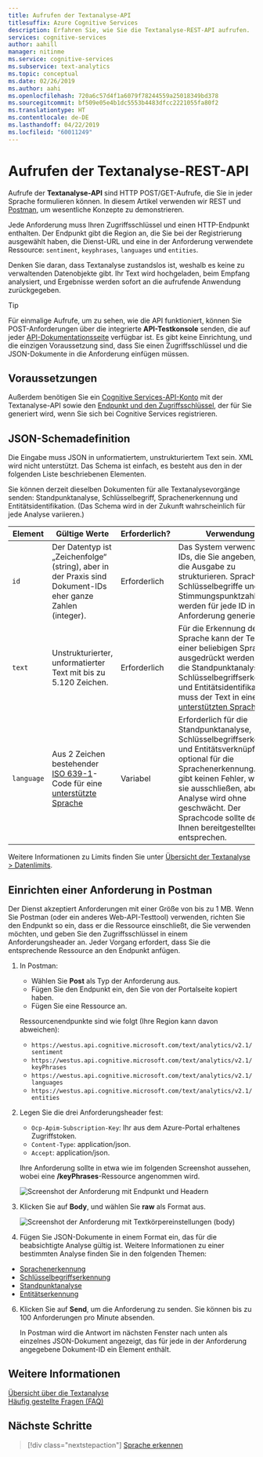 ```yaml
---
title: Aufrufen der Textanalyse-API
titlesuffix: Azure Cognitive Services
description: Erfahren Sie, wie Sie die Textanalyse-REST-API aufrufen.
services: cognitive-services
author: aahill
manager: nitinme
ms.service: cognitive-services
ms.subservice: text-analytics
ms.topic: conceptual
ms.date: 02/26/2019
ms.author: aahi
ms.openlocfilehash: 720a6c57d4f1a6079f78244559a25018349bd378
ms.sourcegitcommit: bf509e05e4b1dc5553b4483dfcc2221055fa80f2
ms.translationtype: HT
ms.contentlocale: de-DE
ms.lasthandoff: 04/22/2019
ms.locfileid: "60011249"
---
```

# <a name="how-to-call-the-text-analytics-rest-api"></a>Aufrufen der Textanalyse-REST-API

Aufrufe der **Textanalyse-API** sind HTTP POST/GET-Aufrufe, die Sie in jeder Sprache formulieren können. In diesem Artikel verwenden wir REST und [Postman](https://chrome.google.com/webstore/detail/postman/fhbjgbiflinjbdggehcddcbncdddomop), um wesentliche Konzepte zu demonstrieren.

Jede Anforderung muss Ihren Zugriffsschlüssel und einen HTTP-Endpunkt enthalten. Der Endpunkt gibt die Region an, die Sie bei der Registrierung ausgewählt haben, die Dienst-URL und eine in der Anforderung verwendete Ressource: `sentiment`, `keyphrases`, `languages` und `entities`. 

Denken Sie daran, dass Textanalyse zustandslos ist, weshalb es keine zu verwaltenden Datenobjekte gibt. Ihr Text wird hochgeladen, beim Empfang analysiert, und Ergebnisse werden sofort an die aufrufende Anwendung zurückgegeben.

> [!Tip]
> Für einmalige Aufrufe, um zu sehen, wie die API funktioniert, können Sie POST-Anforderungen über die integrierte **API-Testkonsole** senden, die auf jeder [API-Dokumentationsseite](https://westcentralus.dev.cognitive.microsoft.com/docs/services/TextAnalytics-v2-1/operations/56f30ceeeda5650db055a3c6) verfügbar ist. Es gibt keine Einrichtung, und die einzigen Voraussetzung sind, dass Sie einen Zugriffsschlüssel und die JSON-Dokumente in die Anforderung einfügen müssen. 

## <a name="prerequisites"></a>Voraussetzungen

Außerdem benötigen Sie ein [Cognitive Services-API-Konto](https://docs.microsoft.com/azure/cognitive-services/cognitive-services-apis-create-account) mit der Textanalyse-API sowie den [Endpunkt und den Zugriffsschlüssel](text-analytics-how-to-access-key.md), der für Sie generiert wird, wenn Sie sich bei Cognitive Services registrieren. 

<a name="json-schema"></a>

## <a name="json-schema-definition"></a>JSON-Schemadefinition

Die Eingabe muss JSON in unformatiertem, unstrukturiertem Text sein. XML wird nicht unterstützt. Das Schema ist einfach, es besteht aus den in der folgenden Liste beschriebenen Elementen. 

Sie können derzeit dieselben Dokumenten für alle Textanalysevorgänge senden: Standpunktanalyse, Schlüsselbegriff, Sprachenerkennung und Entitätsidentifikation. (Das Schema wird in der Zukunft wahrscheinlich für jede Analyse variieren.)

| Element | Gültige Werte | Erforderlich? | Verwendung |
|---------|--------------|-----------|-------|
|`id` |Der Datentyp ist „Zeichenfolge“ (string), aber in der Praxis sind Dokument-IDs eher ganze Zahlen (integer). | Erforderlich | Das System verwendet die IDs, die Sie angeben, um die Ausgabe zu strukturieren. Sprachcodes, Schlüsselbegriffe und Stimmungspunktzahlen werden für jede ID in der Anforderung generiert.|
|`text` | Unstrukturierter, unformatierter Text mit bis zu 5.120 Zeichen. | Erforderlich | Für die Erkennung der Sprache kann der Text in einer beliebigen Sprache ausgedrückt werden. Für die Standpunktanalyse, Schlüsselbegriffserkennung und Entitätsidentifikation muss der Text in einer [unterstützten Sprache](../text-analytics-supported-languages.md) sein. |
|`language` | Aus 2 Zeichen bestehender [ISO 639-1](https://en.wikipedia.org/wiki/List_of_ISO_639-1_codes)-Code für eine [unterstützte Sprache](../text-analytics-supported-languages.md) | Variabel | Erforderlich für die Standpunktanalyse, Schlüsselbegriffserkennung und Entitätsverknüpfung, optional für die Sprachenerkennung. Es gibt keinen Fehler, wenn Sie sie ausschließen, aber die Analyse wird ohne geschwächt. Der Sprachcode sollte dem von Ihnen bereitgestellten `text` entsprechen. |

Weitere Informationen zu Limits finden Sie unter [Übersicht der Textanalyse > Datenlimits](../overview.md#data-limits). 

## <a name="set-up-a-request-in-postman"></a>Einrichten einer Anforderung in Postman

Der Dienst akzeptiert Anforderungen mit einer Größe von bis zu 1 MB. Wenn Sie Postman (oder ein anderes Web-API-Testtool) verwenden, richten Sie den Endpunkt so ein, dass er die Ressource einschließt, die Sie verwenden möchten, und geben Sie den Zugriffsschlüssel in einem Anforderungsheader an. Jeder Vorgang erfordert, dass Sie die entsprechende Ressource an den Endpunkt anfügen. 

1. In Postman:

   + Wählen Sie **Post** als Typ der Anforderung aus.
   + Fügen Sie den Endpunkt ein, den Sie von der Portalseite kopiert haben.
   + Fügen Sie eine Ressource an.

   Ressourcenendpunkte sind wie folgt (Ihre Region kann davon abweichen):

   + `https://westus.api.cognitive.microsoft.com/text/analytics/v2.1/sentiment`
   + `https://westus.api.cognitive.microsoft.com/text/analytics/v2.1/keyPhrases`
   + `https://westus.api.cognitive.microsoft.com/text/analytics/v2.1/languages`
   + `https://westus.api.cognitive.microsoft.com/text/analytics/v2.1/entities`

2. Legen Sie die drei Anforderungsheader fest:

   + `Ocp-Apim-Subscription-Key`: Ihr aus dem Azure-Portal erhaltenes Zugriffstoken.
   + `Content-Type`: application/json.
   + `Accept`: application/json.

   Ihre Anforderung sollte in etwa wie im folgenden Screenshot aussehen, wobei eine **/keyPhrases**-Ressource angenommen wird.

   ![Screenshot der Anforderung mit Endpunkt und Headern](../media/postman-request-keyphrase-1.png)

4. Klicken Sie auf **Body**, und wählen Sie **raw** als Format aus.

   ![Screenshot der Anforderung mit Textkörpereinstellungen (body)](../media/postman-request-body-raw.png)

5. Fügen Sie JSON-Dokumente in einem Format ein, das für die beabsichtigte Analyse gültig ist. Weitere Informationen zu einer bestimmten Analyse finden Sie in den folgenden Themen:

  + [Sprachenerkennung](text-analytics-how-to-language-detection.md)  
  + [Schlüsselbegriffserkennung](text-analytics-how-to-keyword-extraction.md)  
  + [Standpunktanalyse](text-analytics-how-to-sentiment-analysis.md)  
  + [Entitätserkennung](text-analytics-how-to-entity-linking.md)  


6. Klicken Sie auf **Send**, um die Anforderung zu senden. Sie können bis zu 100 Anforderungen pro Minute absenden. 

   In Postman wird die Antwort im nächsten Fenster nach unten als einzelnes JSON-Dokument angezeigt, das für jede in der Anforderung angegebene Dokument-ID ein Element enthält.

## <a name="see-also"></a>Weitere Informationen 

 [Übersicht über die Textanalyse](../overview.md)  
 [Häufig gestellte Fragen (FAQ)](../text-analytics-resource-faq.md)

## <a name="next-steps"></a>Nächste Schritte

> [!div class="nextstepaction"]
> [Sprache erkennen](text-analytics-how-to-language-detection.md)
